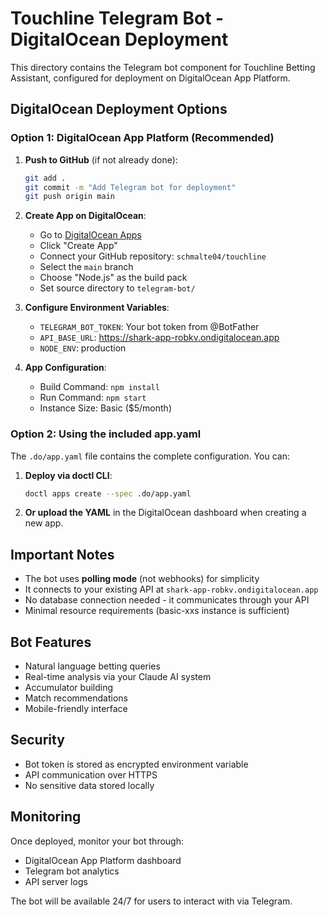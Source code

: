# Touchline Telegram Bot - DigitalOcean Deployment

This directory contains the Telegram bot component for Touchline Betting Assistant, configured for deployment on DigitalOcean App Platform.

## DigitalOcean Deployment Options

### Option 1: DigitalOcean App Platform (Recommended)

1. **Push to GitHub** (if not already done):
   ```bash
   git add .
   git commit -m "Add Telegram bot for deployment"
   git push origin main
   ```

2. **Create App on DigitalOcean**:
   - Go to [DigitalOcean Apps](https://cloud.digitalocean.com/apps)
   - Click "Create App"
   - Connect your GitHub repository: `schmalte04/touchline`
   - Select the `main` branch
   - Choose "Node.js" as the build pack
   - Set source directory to `telegram-bot/`

3. **Configure Environment Variables**:
   - `TELEGRAM_BOT_TOKEN`: Your bot token from @BotFather
   - `API_BASE_URL`: https://shark-app-robkv.ondigitalocean.app
   - `NODE_ENV`: production

4. **App Configuration**:
   - Build Command: `npm install`
   - Run Command: `npm start`
   - Instance Size: Basic ($5/month)

### Option 2: Using the included app.yaml

The `.do/app.yaml` file contains the complete configuration. You can:

1. **Deploy via doctl CLI**:
   ```bash
   doctl apps create --spec .do/app.yaml
   ```

2. **Or upload the YAML** in the DigitalOcean dashboard when creating a new app.

## Important Notes

- The bot uses **polling mode** (not webhooks) for simplicity
- It connects to your existing API at `shark-app-robkv.ondigitalocean.app`
- No database connection needed - it communicates through your API
- Minimal resource requirements (basic-xxs instance is sufficient)

## Bot Features

- Natural language betting queries
- Real-time analysis via your Claude AI system
- Accumulator building
- Match recommendations
- Mobile-friendly interface

## Security

- Bot token is stored as encrypted environment variable
- API communication over HTTPS
- No sensitive data stored locally

## Monitoring

Once deployed, monitor your bot through:
- DigitalOcean App Platform dashboard
- Telegram bot analytics
- API server logs

The bot will be available 24/7 for users to interact with via Telegram.
